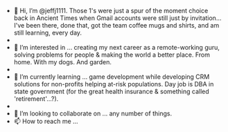 - 👋 Hi, I’m @jeffj1111. Those 1's were just a spur of the moment choice back in Ancient Times when Gmail accounts were still just by invitation... I've been there, done that, got the team coffee mugs and shirts, and am still learning, every day.
- 
- 👀 I’m interested in ... creating my next career as a remote-working guru, solving problems for people & making the world a better place. From home. With my dogs. And garden.
- 
- 🌱 I’m currently learning ... game development while developing CRM solutions for non-profits helping at-risk populations. Day job is DBA in state government (for the great health insurance & something called 'retirement'...?).
- 
- 💞️ I’m looking to collaborate on ... any number of things.
- 📫 How to reach me ... 

<!---
no comment.
--->
